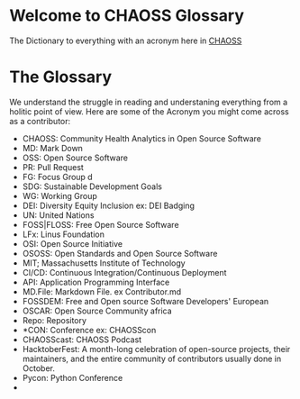 # Welcome to CHAOSS Glossary 
The Dictionary to everything with an acronym here in [CHAOSS](https://chaoss.community/) 

# The Glossary
We understand the struggle in reading and understaning everything from a holitic point of view. Here are some of the Acronym you might come across as a contributor: 

- CHAOSS: Community Health Analytics in Open Source Software
- MD: Mark Down 
- OSS: Open Source Software 
- PR: Pull Request 
- FG: Focus Group d
- SDG: Sustainable Development Goals 
- WG: Working Group 
- DEI: Diversity Equity Inclusion ex: DEI Badging
- UN: United Nations 
- FOSS|FLOSS: Free Open Source Software 
- LFx: Linus Foundation
- OSI: Open Source Initiative 
- OSOSS: Open Standards and Open Source Software
- MIT; Massachusetts Institute of Technology
- CI/CD: Continuous Integration/Continuous Deployment
- API: Application Programming Interface
- MD.File: Markdown File. ex Contributor.md
- FOSSDEM: Free and Open source Software Developers' European
- OSCAR: Open Source Community africa
- Repo: Repository
- *CON: Conference ex: CHAOSScon
- CHAOSScast: CHAOSS Podcast 
- HacktoberFest: A month-long celebration of open-source projects, their maintainers, and the entire community of contributors usually done in October. 
- Pycon: Python Conference 
- 
 
